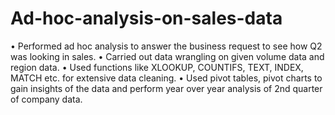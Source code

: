 # Ad-hoc-analysis-on-sales-data

•	Performed ad hoc analysis to answer the business request to see how Q2 was looking in sales.
•	Carried out data wrangling on given volume data and region data.
•	Used functions like XLOOKUP, COUNTIFS, TEXT, INDEX, MATCH etc. for extensive data cleaning.
•	Used pivot tables, pivot charts to gain insights of the data and perform year over year analysis of 2nd quarter of company data.

